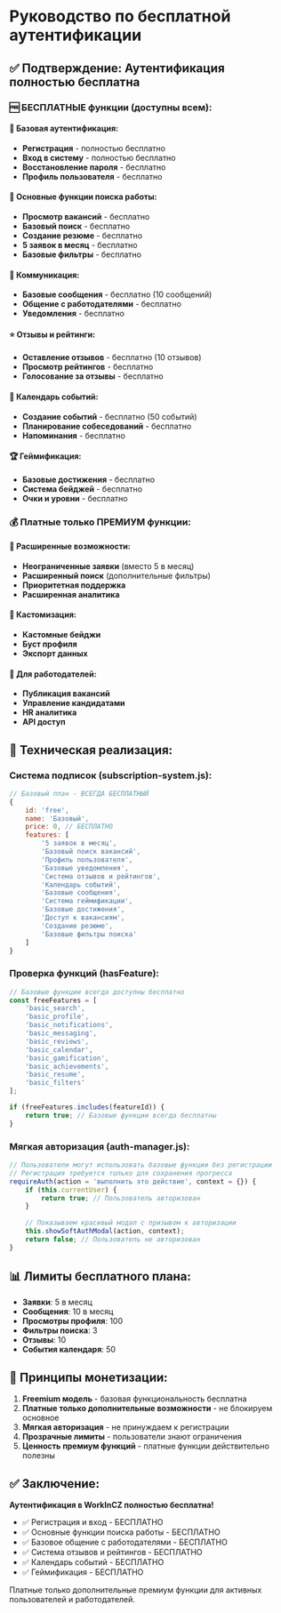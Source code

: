 # Руководство по бесплатной аутентификации

## ✅ Подтверждение: Аутентификация полностью бесплатна

### 🆓 БЕСПЛАТНЫЕ функции (доступны всем):

#### 🔐 Базовая аутентификация:
- **Регистрация** - полностью бесплатно
- **Вход в систему** - полностью бесплатно
- **Восстановление пароля** - бесплатно
- **Профиль пользователя** - бесплатно

#### 💼 Основные функции поиска работы:
- **Просмотр вакансий** - бесплатно
- **Базовый поиск** - бесплатно
- **Создание резюме** - бесплатно
- **5 заявок в месяц** - бесплатно
- **Базовые фильтры** - бесплатно

#### 💬 Коммуникация:
- **Базовые сообщения** - бесплатно (10 сообщений)
- **Общение с работодателями** - бесплатно
- **Уведомления** - бесплатно

#### ⭐ Отзывы и рейтинги:
- **Оставление отзывов** - бесплатно (10 отзывов)
- **Просмотр рейтингов** - бесплатно
- **Голосование за отзывы** - бесплатно

#### 📅 Календарь событий:
- **Создание событий** - бесплатно (50 событий)
- **Планирование собеседований** - бесплатно
- **Напоминания** - бесплатно

#### 🏆 Геймификация:
- **Базовые достижения** - бесплатно
- **Система бейджей** - бесплатно
- **Очки и уровни** - бесплатно

### 💰 Платные только ПРЕМИУМ функции:

#### 📝 Расширенные возможности:
- **Неограниченные заявки** (вместо 5 в месяц)
- **Расширенный поиск** (дополнительные фильтры)
- **Приоритетная поддержка**
- **Расширенная аналитика**

#### 🎨 Кастомизация:
- **Кастомные бейджи**
- **Буст профиля**
- **Экспорт данных**

#### 👔 Для работодателей:
- **Публикация вакансий**
- **Управление кандидатами**
- **HR аналитика**
- **API доступ**

## 🔧 Техническая реализация:

### Система подписок (subscription-system.js):
```javascript
// Базовый план - ВСЕГДА БЕСПЛАТНЫЙ
{
    id: 'free',
    name: 'Базовый',
    price: 0, // БЕСПЛАТНО
    features: [
        '5 заявок в месяц',
        'Базовый поиск вакансий',
        'Профиль пользователя',
        'Базовые уведомления',
        'Система отзывов и рейтингов',
        'Календарь событий',
        'Базовые сообщения',
        'Система геймификации',
        'Базовые достижения',
        'Доступ к вакансиям',
        'Создание резюме',
        'Базовые фильтры поиска'
    ]
}
```

### Проверка функций (hasFeature):
```javascript
// Базовые функции всегда доступны бесплатно
const freeFeatures = [
    'basic_search',
    'basic_profile', 
    'basic_notifications',
    'basic_messaging',
    'basic_reviews',
    'basic_calendar',
    'basic_gamification',
    'basic_achievements',
    'basic_resume',
    'basic_filters'
];

if (freeFeatures.includes(featureId)) {
    return true; // Базовые функции всегда бесплатны
}
```

### Мягкая авторизация (auth-manager.js):
```javascript
// Пользователи могут использовать базовые функции без регистрации
// Регистрация требуется только для сохранения прогресса
requireAuth(action = 'выполнить это действие', context = {}) {
    if (this.currentUser) {
        return true; // Пользователь авторизован
    }
    
    // Показываем красивый модал с призывом к авторизации
    this.showSoftAuthModal(action, context);
    return false; // Пользователь не авторизован
}
```

## 📊 Лимиты бесплатного плана:

- **Заявки**: 5 в месяц
- **Сообщения**: 10 в месяц
- **Просмотры профиля**: 100
- **Фильтры поиска**: 3
- **Отзывы**: 10
- **События календаря**: 50

## 🎯 Принципы монетизации:

1. **Freemium модель** - базовая функциональность бесплатна
2. **Платные только дополнительные возможности** - не блокируем основное
3. **Мягкая авторизация** - не принуждаем к регистрации
4. **Прозрачные лимиты** - пользователи знают ограничения
5. **Ценность премиум функций** - платные функции действительно полезны

## ✅ Заключение:

**Аутентификация в WorkInCZ полностью бесплатна!**

- ✅ Регистрация и вход - БЕСПЛАТНО
- ✅ Основные функции поиска работы - БЕСПЛАТНО  
- ✅ Базовое общение с работодателями - БЕСПЛАТНО
- ✅ Система отзывов и рейтингов - БЕСПЛАТНО
- ✅ Календарь событий - БЕСПЛАТНО
- ✅ Геймификация - БЕСПЛАТНО

Платные только дополнительные премиум функции для активных пользователей и работодателей. 